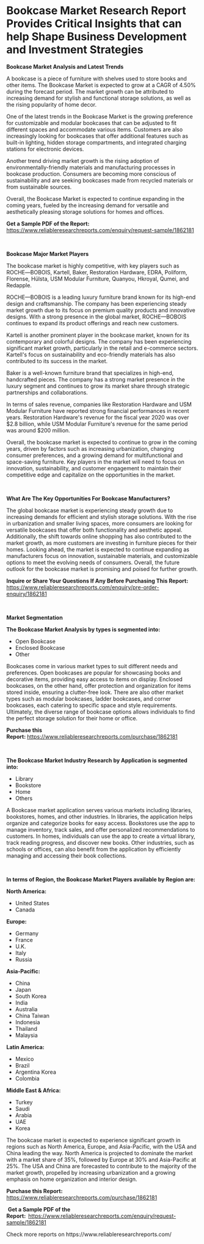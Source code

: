 <p><h1>Bookcase Market Research Report Provides Critical Insights that can help Shape Business Development and Investment Strategies</h1></p><p><strong>Bookcase Market Analysis and Latest Trends</strong></p>
<p><p>A bookcase is a piece of furniture with shelves used to store books and other items. The Bookcase Market is expected to grow at a CAGR of 4.50% during the forecast period. The market growth can be attributed to increasing demand for stylish and functional storage solutions, as well as the rising popularity of home decor.</p><p>One of the latest trends in the Bookcase Market is the growing preference for customizable and modular bookcases that can be adjusted to fit different spaces and accommodate various items. Customers are also increasingly looking for bookcases that offer additional features such as built-in lighting, hidden storage compartments, and integrated charging stations for electronic devices.</p><p>Another trend driving market growth is the rising adoption of environmentally-friendly materials and manufacturing processes in bookcase production. Consumers are becoming more conscious of sustainability and are seeking bookcases made from recycled materials or from sustainable sources.</p><p>Overall, the Bookcase Market is expected to continue expanding in the coming years, fueled by the increasing demand for versatile and aesthetically pleasing storage solutions for homes and offices.</p></p>
<p><strong>Get a Sample PDF of the Report:&nbsp;</strong> <a href="https://www.reliableresearchreports.com/enquiry/request-sample/1862181">https://www.reliableresearchreports.com/enquiry/request-sample/1862181</a></p>
<p>&nbsp;</p>
<p><strong>Bookcase Major Market Players</strong></p>
<p><p>The bookcase market is highly competitive, with key players such as ROCHE―BOBOIS, Kartell, Baker, Restoration Hardware, EDRA, Poliform, Florense, Hülsta, USM Modular Furniture, Quanyou, Hkroyal, Qumei, and Redapple. </p><p>ROCHE—BOBOIS is a leading luxury furniture brand known for its high-end design and craftsmanship. The company has been experiencing steady market growth due to its focus on premium quality products and innovative designs. With a strong presence in the global market, ROCHE—BOBOIS continues to expand its product offerings and reach new customers.</p><p>Kartell is another prominent player in the bookcase market, known for its contemporary and colorful designs. The company has been experiencing significant market growth, particularly in the retail and e-commerce sectors. Kartell's focus on sustainability and eco-friendly materials has also contributed to its success in the market.</p><p>Baker is a well-known furniture brand that specializes in high-end, handcrafted pieces. The company has a strong market presence in the luxury segment and continues to grow its market share through strategic partnerships and collaborations.</p><p>In terms of sales revenue, companies like Restoration Hardware and USM Modular Furniture have reported strong financial performances in recent years. Restoration Hardware's revenue for the fiscal year 2020 was over $2.8 billion, while USM Modular Furniture's revenue for the same period was around $200 million.</p><p>Overall, the bookcase market is expected to continue to grow in the coming years, driven by factors such as increasing urbanization, changing consumer preferences, and a growing demand for multifunctional and space-saving furniture. Key players in the market will need to focus on innovation, sustainability, and customer engagement to maintain their competitive edge and capitalize on the opportunities in the market.</p></p>
<p>&nbsp;</p>
<p><strong>What Are The Key Opportunities For Bookcase Manufacturers?</strong></p>
<p><p>The global bookcase market is experiencing steady growth due to increasing demands for efficient and stylish storage solutions. With the rise in urbanization and smaller living spaces, more consumers are looking for versatile bookcases that offer both functionality and aesthetic appeal. Additionally, the shift towards online shopping has also contributed to the market growth, as more customers are investing in furniture pieces for their homes. Looking ahead, the market is expected to continue expanding as manufacturers focus on innovation, sustainable materials, and customizable options to meet the evolving needs of consumers. Overall, the future outlook for the bookcase market is promising and poised for further growth.</p></p>
<p><strong>Inquire or Share Your Questions If Any Before Purchasing This Report:</strong> <a href="https://www.reliableresearchreports.com/enquiry/pre-order-enquiry/1862181">https://www.reliableresearchreports.com/enquiry/pre-order-enquiry/1862181</a></p>
<p>&nbsp;</p>
<p><strong>Market Segmentation</strong></p>
<p><strong>The Bookcase Market Analysis by types is segmented into:</strong></p>
<p><ul><li>Open Bookcase</li><li>Enclosed Bookcase</li><li>Other</li></ul></p>
<p><p>Bookcases come in various market types to suit different needs and preferences. Open bookcases are popular for showcasing books and decorative items, providing easy access to items on display. Enclosed bookcases, on the other hand, offer protection and organization for items stored inside, ensuring a clutter-free look. There are also other market types such as modular bookcases, ladder bookcases, and corner bookcases, each catering to specific space and style requirements. Ultimately, the diverse range of bookcase options allows individuals to find the perfect storage solution for their home or office.</p></p>
<p><strong>Purchase this Report:&nbsp;</strong><a href="https://www.reliableresearchreports.com/purchase/1862181">https://www.reliableresearchreports.com/purchase/1862181</a></p>
<p>&nbsp;</p>
<p><strong>The Bookcase Market Industry Research by Application is segmented into:</strong></p>
<p><ul><li>Library</li><li>Bookstore</li><li>Home</li><li>Others</li></ul></p>
<p><p>A Bookcase market application serves various markets including libraries, bookstores, homes, and other industries. In libraries, the application helps organize and categorize books for easy access. Bookstores use the app to manage inventory, track sales, and offer personalized recommendations to customers. In homes, individuals can use the app to create a virtual library, track reading progress, and discover new books. Other industries, such as schools or offices, can also benefit from the application by efficiently managing and accessing their book collections.</p></p>
<p>&nbsp;</p>
<p><strong>In terms of Region, the Bookcase Market Players available by Region are:</strong></p>
<p>
    <p> <strong> North America: </strong>
        <ul>
            <li>United States</li>
            <li>Canada</li>
        </ul>
        </p> 
    <p> <strong> Europe: </strong>
        <ul>
            <li>Germany</li>
            <li>France</li>
            <li>U.K.</li>
            <li>Italy</li>
            <li>Russia</li>
        </ul>
        </p> 
    <p> <strong> Asia-Pacific: </strong>
        <ul>
            <li>China</li>
            <li>Japan</li>
            <li>South Korea</li>
            <li>India</li>
            <li>Australia</li>
            <li>China Taiwan</li>
            <li>Indonesia</li>
            <li>Thailand</li>
            <li>Malaysia</li>
        </ul>
        </p> 
    <p> <strong> Latin America: </strong>
        <ul>
            <li>Mexico</li>
            <li>Brazil</li>
            <li>Argentina Korea</li>
            <li>Colombia</li>
        </ul>
        </p> 
    <p> <strong> Middle East & Africa: </strong>
        <ul>
            <li>Turkey</li>
            <li>Saudi</li>
            <li>Arabia</li>
            <li>UAE</li>
            <li>Korea</li>
        </ul>
    </p>
    </p>
<p><p>The bookcase market is expected to experience significant growth in regions such as North America, Europe, and Asia-Pacific, with the USA and China leading the way. North America is projected to dominate the market with a market share of 35%, followed by Europe at 30% and Asia-Pacific at 25%. The USA and China are forecasted to contribute to the majority of the market growth, propelled by increasing urbanization and a growing emphasis on home organization and interior design.</p></p>
<p><strong>Purchase this Report: </strong><a href="https://www.reliableresearchreports.com/purchase/1862181">https://www.reliableresearchreports.com/purchase/1862181</a></p>
<p>&nbsp;<strong>Get a Sample PDF of the Report:&nbsp;&nbsp;</strong><a href="https://www.reliableresearchreports.com/enquiry/request-sample/1862181">https://www.reliableresearchreports.com/enquiry/request-sample/1862181</a></p>
<p><strong></strong></p>
<p>Check more reports on https://www.reliableresearchreports.com/</p>